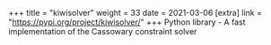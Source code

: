 +++
title = "kiwisolver"
weight = 33
date = 2021-03-06
[extra]
link = "https://pypi.org/project/kiwisolver/"
+++
Python library - A fast implementation of the Cassowary constraint solver


